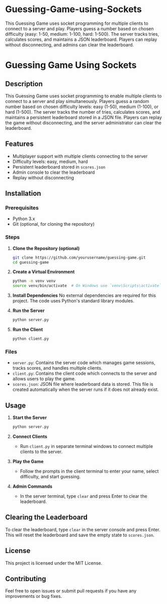 # Guessing-Game-using-Sockets
This Guessing Game uses socket programming for multiple clients to connect to a server and play. Players guess a number based on chosen difficulty (easy: 1-50, medium: 1-100, hard: 1-500). The server tracks tries, calculates scores, and maintains a JSON leaderboard. Players can replay without disconnecting, and admins can clear the leaderboard.

# Guessing Game Using Sockets

## Description
This Guessing Game uses socket programming to enable multiple clients to connect to a server and play simultaneously. Players guess a random number based on chosen difficulty levels: easy (1-50), medium (1-100), or hard (1-500). The server tracks the number of tries, calculates scores, and maintains a persistent leaderboard stored in a JSON file. Players can replay the game without disconnecting, and the server administrator can clear the leaderboard.

## Features
- Multiplayer support with multiple clients connecting to the server
- Difficulty levels: easy, medium, hard
- Persistent leaderboard stored in `scores.json`
- Admin console to clear the leaderboard
- Replay without disconnecting

## Installation

### Prerequisites
- Python 3.x
- Git (optional, for cloning the repository)

### Steps

1. **Clone the Repository (optional)**
    ```sh
    git clone https://github.com/yourusername/guessing-game.git
    cd guessing-game
    ```

2. **Create a Virtual Environment**
    ```sh
    python -m venv venv
    source venv/bin/activate  # On Windows use `venv\Scripts\activate`
    ```

3. **Install Dependencies**
    No external dependencies are required for this project. The code uses Python's standard library modules.

4. **Run the Server**
    ```sh
    python server.py
    ```

5. **Run the Client**
    ```sh
    python client.py
    ```

### Files

- `server.py`: Contains the server code which manages game sessions, tracks scores, and handles multiple clients.
- `client.py`: Contains the client code which connects to the server and allows users to play the game.
- `scores.json`: JSON file where leaderboard data is stored. This file is created automatically when the server runs if it does not already exist.

## Usage

1. **Start the Server**
    ```sh
    python server.py
    ```

2. **Connect Clients**
    - Run `client.py` in separate terminal windows to connect multiple clients to the server.

3. **Play the Game**
    - Follow the prompts in the client terminal to enter your name, select difficulty, and start guessing.

4. **Admin Commands**
    - In the server terminal, type `clear` and press Enter to clear the leaderboard.

## Clearing the Leaderboard

To clear the leaderboard, type `clear` in the server console and press Enter. This will reset the leaderboard and save the empty state to `scores.json`.

## License
This project is licensed under the MIT License.

## Contributing
Feel free to open issues or submit pull requests if you have any improvements or bug fixes.


